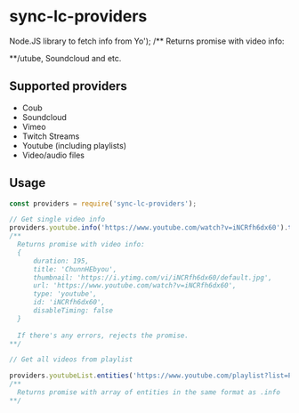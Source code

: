 # sync-lc-providers
Node.JS library to fetch info from Yo');
/**
  Returns promise with video info:
  
**/utube, Soundcloud and etc.

## Supported providers
* Coub
* Soundcloud
* Vimeo
* Twitch Streams
* Youtube (including playlists)
* Video/audio files

## Usage

```js
const providers = require('sync-lc-providers');

// Get single video info
providers.youtube.info('https://www.youtube.com/watch?v=iNCRfh6dx60').then(info => ...).catch(error => ...);
/**
  Returns promise with video info:
  {
      duration: 195,
      title: 'ChunnHEbyou',
      thumbnail: 'https://i.ytimg.com/vi/iNCRfh6dx60/default.jpg',
      url: 'https://www.youtube.com/watch?v=iNCRfh6dx60',
      type: 'youtube',
      id: 'iNCRfh6dx60',
      disableTiming: false
  }
  
  If there's any errors, rejects the promise.
**/

// Get all videos from playlist

providers.youtubeList.entities('https://www.youtube.com/playlist?list=PLN1mjQ-i1XV5zC72G4NyaFANSeVAIL43U').then(entities => ...).catch(error => ...);
/**
  Returns promise with array of entities in the same format as .info
**/

```
